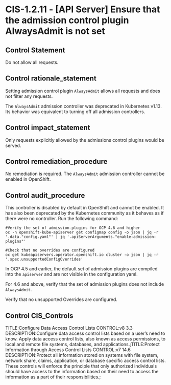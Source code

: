 # CIS-1.2.11 - \[API Server\] Ensure that the admission control plugin AlwaysAdmit is not set

## Control Statement

Do not allow all requests.

## Control rationale_statement

Setting admission control plugin `AlwaysAdmit` allows all requests and does not filter any requests.

The `AlwaysAdmit` admission controller was deprecated in Kubernetes v1.13. Its behavior was equivalent to turning off all admission controllers.

## Control impact_statement

Only requests explicitly allowed by the admissions control plugins would be served.

## Control remediation_procedure

No remediation is required. The `AlwaysAdmit` admission controller cannot be enabled in OpenShift.

## Control audit_procedure

This controller is disabled by default in OpenShift and cannot be enabled. It has also been deprecated by the Kubernetes community as it behaves as if there were no controller. Run the following command:

```
#Verify the set of admission-plugins for OCP 4.6 and higher
oc -n openshift-kube-apiserver get configmap config -o json | jq -r '.data."config.yaml"' | jq '.apiServerArguments."enable-admission-plugins"'

#Check that no overrides are configured
oc get kubeapiservers.operator.openshift.io cluster -o json | jq -r '.spec.unsupportedConfigOverrides'
```

In OCP 4.5 and earlier, the default set of admission plugins are compiled into the `apiserver` and are not visible in the configuration yaml.

For 4.6 and above, verify that the set of admission plugins does not include `AlwaysAdmit`. 

Verify that no unsupported Overrides are configured.

## Control CIS_Controls

TITLE:Configure Data Access Control Lists CONTROL:v8 3.3 DESCRIPTION:Configure data access control lists based on a user’s need to know. Apply data access control lists, also known as access permissions, to local and remote file systems, databases, and applications.;TITLE:Protect Information through Access Control Lists CONTROL:v7 14.6 DESCRIPTION:Protect all information stored on systems with file system, network share, claims, application, or database specific access control lists. These controls will enforce the principle that only authorized individuals should have access to the information based on their need to access the information as a part of their responsibilities.;
